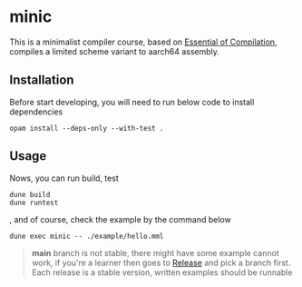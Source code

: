 # minic

This is a minimalist compiler course, based on [Essential of Compilation](https://iucompilercourse.github.io/IU-Fall-2022/), compiles a limited scheme variant to aarch64 assembly.

## Installation

Before start developing, you will need to run below code to install dependencies

```shell
opam install --deps-only --with-test .
```

## Usage

Nows, you can run build, test

```shell
dune build
dune runtest
```

, and of course, check the example by the command below

```shell
dune exec minic -- ./example/hello.mml
```

> **main** branch is not stable, there might have some example cannot work, if you're a learner then goes to [Release](https://github.com/dannypsnl/minic/releases) and pick a branch first.
> Each release is a stable version, written examples should be runnable
